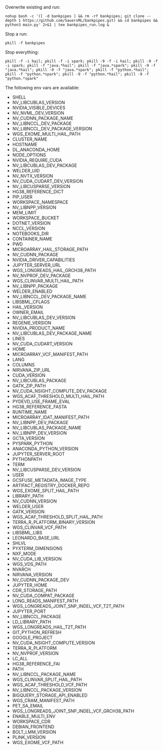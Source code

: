 Overwrite existing and run:
```
nohup bash -c '([ -d bankpipes ] && rm -rf bankpipes; git clone --depth 1 https://github.com/SauersML/bankpipes.git) && cd bankpipes && python3 main.py' 2>&1 | tee bankpipes_run.log &
```

Stop a run:
```
pkill -f bankpipes
```

Stop everything:
```
pkill -f -i hail; pkill -f -i spark; pkill -9 -f -i hail; pkill -9 -f -i spark; pkill -f "java.*hail"; pkill -f "java.*spark"; pkill -9 -f "java.*hail"; pkill -9 -f "java.*spark"; pkill -f "python.*hail"; pkill -f "python.*spark"; pkill -9 -f "python.*hail"; pkill -9 -f "python.*spark"
```

The following env vars are available:
* SHELL
* NV_LIBCUBLAS_VERSION
* NVIDIA_VISIBLE_DEVICES
* NV_NVML_DEV_VERSION
* NV_CUDNN_PACKAGE_NAME
* NV_LIBNCCL_DEV_PACKAGE
* NV_LIBNCCL_DEV_PACKAGE_VERSION
* WGS_EXOME_MULTI_HAIL_PATH
* CLUSTER_NAME
* HOSTNAME
* DL_ANACONDA_HOME
* NODE_OPTIONS
* NVIDIA_REQUIRE_CUDA
* NV_LIBCUBLAS_DEV_PACKAGE
* WELDER_UID
* NV_NVTX_VERSION
* NV_CUDA_CUDART_DEV_VERSION
* NV_LIBCUSPARSE_VERSION
* HG38_REFERENCE_DICT
* PIP_USER
* WORKSPACE_NAMESPACE
* NV_LIBNPP_VERSION
* MEM_LIMIT
* WORKSPACE_BUCKET
* DOTNET_VERSION
* NCCL_VERSION
* NOTEBOOKS_DIR
* CONTAINER_NAME
* PWD
* MICROARRAY_HAIL_STORAGE_PATH
* NV_CUDNN_PACKAGE
* NVIDIA_DRIVER_CAPABILITIES
* JUPYTER_SERVER_URL
* WGS_LONGREADS_HAIL_GRCH38_PATH
* NV_NVPROF_DEV_PACKAGE
* WGS_CLINVAR_MULTI_HAIL_PATH
* NV_LIBNPP_PACKAGE
* WELDER_ENABLED
* NV_LIBNCCL_DEV_PACKAGE_NAME
* LIBSBML_CFLAGS
* HAIL_VERSION
* OWNER_EMAIL
* NV_LIBCUBLAS_DEV_VERSION
* REGENIE_VERSION
* NVIDIA_PRODUCT_NAME
* NV_LIBCUBLAS_DEV_PACKAGE_NAME
* LINES
* NV_CUDA_CUDART_VERSION
* HOME
* MICROARRAY_VCF_MANIFEST_PATH
* LANG
* COLUMNS
* NIRVANA_ZIP_URL
* CUDA_VERSION
* NV_LIBCUBLAS_PACKAGE
* GATK_ZIP_PATH
* NV_CUDA_NSIGHT_COMPUTE_DEV_PACKAGE
* WGS_ACAF_THRESHOLD_MULTI_HAIL_PATH
* PYDEVD_USE_FRAME_EVAL
* HG38_REFERENCE_FASTA
* RUNTIME_NAME
* MICROARRAY_IDAT_MANIFEST_PATH
* NV_LIBNPP_DEV_PACKAGE
* NV_LIBCUBLAS_PACKAGE_NAME
* NV_LIBNPP_DEV_VERSION
* GCTA_VERSION
* PYSPARK_PYTHON
* ANACONDA_PYTHON_VERSION
* JUPYTER_SERVER_ROOT
* PYTHONPATH
* TERM
* NV_LIBCUSPARSE_DEV_VERSION
* USER
* GCSFUSE_METADATA_IMAGE_TYPE
* ARTIFACT_REGISTRY_DOCKER_REPO
* WGS_EXOME_SPLIT_HAIL_PATH
* LIBRARY_PATH
* NV_CUDNN_VERSION
* WELDER_USER
* GATK_VERSION
* WGS_ACAF_THRESHOLD_SPLIT_HAIL_PATH
* TERRA_R_PLATFORM_BINARY_VERSION
* WGS_CLINVAR_VCF_PATH
* LIBSBML_LIBS
* LEONARDO_BASE_URL
* SHLVL
* PYXTERM_DIMENSIONS
* NXF_MODE
* NV_CUDA_LIB_VERSION
* WGS_VDS_PATH
* NVARCH
* NIRVANA_VERSION
* NV_CUDNN_PACKAGE_DEV
* JUPYTER_HOME
* CDR_STORAGE_PATH
* NV_CUDA_COMPAT_PACKAGE
* LONG_READS_MANIFEST_PATH
* WGS_LONGREADS_JOINT_SNP_INDEL_VCF_T2T_PATH
* JUPYTER_PORT
* NV_LIBNCCL_PACKAGE
* LD_LIBRARY_PATH
* WGS_LONGREADS_HAIL_T2T_PATH
* GIT_PYTHON_REFRESH
* GOOGLE_PROJECT
* NV_CUDA_NSIGHT_COMPUTE_VERSION
* TERRA_R_PLATFORM
* NV_NVPROF_VERSION
* LC_ALL
* HG38_REFERENCE_FAI
* PATH
* NV_LIBNCCL_PACKAGE_NAME
* WGS_CLINVAR_SPLIT_HAIL_PATH
* WGS_ACAF_THRESHOLD_VCF_PATH
* NV_LIBNCCL_PACKAGE_VERSION
* BIGQUERY_STORAGE_API_ENABLED
* WGS_CRAM_MANIFEST_PATH
* PET_SA_EMAIL
* WGS_LONGREADS_JOINT_SNP_INDEL_VCF_GRCH38_PATH
* ENABLE_MULTI_ENV
* WORKSPACE_CDR
* DEBIAN_FRONTEND
* BOLT_LMM_VERSION
* PLINK_VERSION
* WGS_EXOME_VCF_PATH

